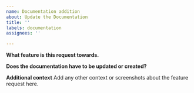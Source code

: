 ```yaml
---
name: Documentation addition
about: Update the Documentation
title: ''
labels: documentation
assignees: ''

---
```


**What feature is this request towards.**


**Does the documentation have to be updated or created?**


**Additional context**
Add any other context or screenshots about the feature request here.
